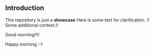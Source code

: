 ## Introduction
This repository is just a **showcase**
Here is some text for clarification.
!!
Some additional context.!!

Good morning!!!!

Happy morning :-)